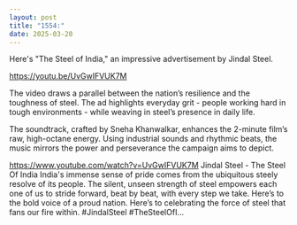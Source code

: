```yaml
---
layout: post
title: "1554:"
date: 2025-03-20
---
```


Here's "The Steel of India," an impressive advertisement by Jindal Steel.

https://youtu.be/UvGwIFVUK7M
 
The video draws a parallel between the nation’s resilience and the toughness of steel. The ad highlights everyday grit - people working hard in tough environments - while weaving in steel’s presence in daily life.

The soundtrack, crafted by Sneha Khanwalkar, enhances the 2-minute film’s raw, high-octane energy. Using industrial sounds and rhythmic beats, the music mirrors the power and perseverance the campaign aims to depict.

https://www.youtube.com/watch?v=UvGwIFVUK7M
Jindal Steel - The Steel Of India
India's immense sense of pride comes from the ubiquitous steely resolve of its people. The silent, unseen strength of steel empowers each one of us to stride forward, beat by beat, with every step we take. Here’s to the bold voice of a proud nation. Here’s to celebrating the force of steel that fans our fire within.
#JindalSteel #TheSteelOfI...
